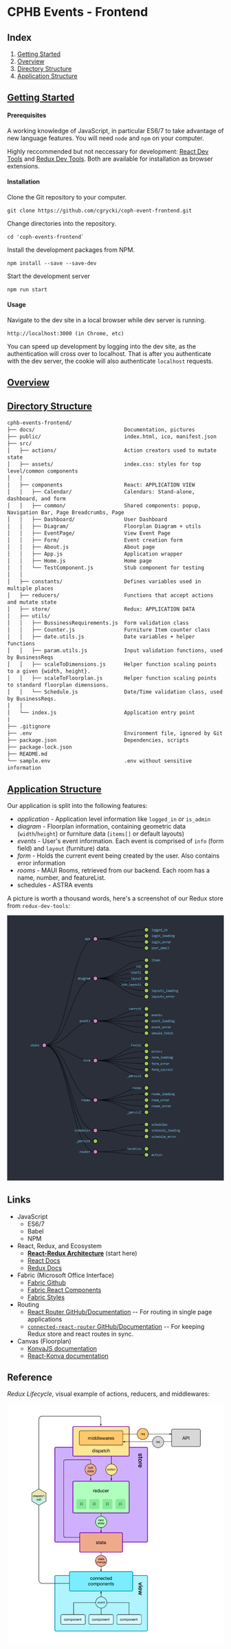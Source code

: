 # CPHB Events - Frontend


## Index

1. [Getting Started](#getting-started-anchor)
2. [Overview](#overview-anchor)
3. [Directory Structure](#dir-structure-anchor)
4. [Application Structure](#app-structure-anchor)


## [Getting Started](#getting-started-anchor)

#### Prerequisites

A working knowledge of JavaScript, in particular ES6/7 to take advantage of new language features. You will need `node` and `npm` on your computer.

Highly reccommended but not neccessary for development: [React Dev Tools](https://github.com/facebook/react-devtools) and [Redux Dev Tools](https://github.com/zalmoxisus/redux-devtools-extension). Both are available for installation as browser extensions.

#### Installation

Clone the Git repository to your computer.

```
git clone https://github.com/cgrycki/coph-event-frontend.git
```

Change directories into the repository.

```
cd 'coph-events-frontend`
```

Install the development packages from NPM.

```
npm install --save --save-dev
```

Start the development server

```
npm run start
```

#### Usage

Navigate to the dev site in a local browser while dev server is running.

```
http://localhost:3000 (in Chrome, etc) 
```

You can speed up development by logging into the dev site, as the authentication will cross over to localhost. That is after you authenticate with the dev server, the cookie will also authenticate `localhost` requests.


## [Overview](#overview-anchor)


## [Directory Structure](#dir-structure-anchor)

```
cphb-events-frontend/
├── docs/                             Documentation, pictures
├── public/                           index.html, ico, manifest.json
├── src/                            
│   ├── actions/                      Action creators used to mutate state
│   ├── assets/                       index.css: styles for top level/common components
│   │
│   ├── components                    React: APPLICATION VIEW
│   │   ├── Calendar/                 Calendars: Stand-alone, dashboard, and form
│   │   ├── common/                   Shared components: popup, Navigation Bar, Page Breadcrumbs, Page
│   │   ├── Dashboard/                User Dashboard
│   │   ├── Diagram/                  Floorplan Diagram + utils
│   │   ├── EventPage/                View Event Page
│   │   ├── Form/                     Event creation form
│   │   ├── About.js                  About page
│   │   ├── App.js                    Application wrapper
│   │   ├── Home.js                   Home page
│   │   └── TestComponent.js          Stub component for testing
│   │
│   ├── constants/                    Defines variables used in multiple places
│   ├── reducers/                     Functions that accept actions and mutate state
│   ├── store/                        Redux: APPLICATION DATA
│   ├── utils/
│   │   ├── BussinessRequirements.js  Form validation class
│   │   ├── Counter.js                Furniture Item counter class
│   │   ├── date.utils.js             Date variables + helper functions
│   │   ├── param.utils.js            Input validation functions, used by BusinessReqs
│   │   ├── scaleToDimensions.js      Helper function scaling points to a given {width, height}.
│   │   ├── scaleToFloorplan.js       Helper function scaling points to standard floorplan dimensions.
│   │   └── Schedule.js               Date/Time validation class, used by BusinessReqs.
│   │
│   └── index.js                      Application entry point
|
├── .gitignore
├── .env                              Environment file, ignored by Git
├── package.json                      Dependencies, scripts
├── package-lock.json
├── README.md
└── sample.env                        .env without sensitive information

```


## [Application Structure](#app-structure-anchor)

Our application is split into the following features:
  * *application* - Application level information like `logged_in` or `is_admin`
  * *diagram* - Floorplan information, containing geometric data (`width`/`height`) or furniture data (`items[]` or default layouts)
  * *events* - User's event information. Each event is comprised of `info` (form field) and `layout` (furniture) data.
  * *form* - Holds the current event being created by the user. Also contains error information
  * *rooms* - MAUI Rooms, retrieved from our backend. Each room has a name, number, and featureList.
  * schedules - ASTRA events

A picture is worth a thousand words, here's a screenshot of our Redux store from `redux-dev-tools`:

<img src='docs/pics/store-all.PNG'>




## Links

- JavaScript
  * ES6/7
  * Babel
  * NPM
- React, Redux, and Ecosystem
  * **[React-Redux Architecture](https://medium.com/mofed/react-redux-architecture-overview-7b3e52004b6e)** (start here)
  * [React Docs](https://reactjs.org/docs/getting-started.html)
  * [Redux Docs](https://redux.js.org/)
- Fabric (Microsoft Office Interface)
  - [Fabric Github](https://github.com/OfficeDev/office-ui-fabric-react)
  - [Fabric React Components](https://developer.microsoft.com/en-us/fabric#/components)
  - [Fabric Styles](https://developer.microsoft.com/en-us/fabric#/styles)
- Routing
  * [React Router GitHub/Documentation](https://github.com/ReactTraining/react-router) -- For routing in single page applications
  * [`connected-react-router` GitHub/Documentation](https://github.com/supasate/connected-react-router) -- For keeping Redux store and react routes in sync.
- Canvas (Floorplan)
  * [KonvaJS documentation](https://konvajs.github.io/docs/index.html)
  * [React-Konva documentation](https://konvajs.github.io/docs/react/)


## Reference

*Redux Lifecycle*, visual example of actions, reducers, and middlewares:

<img src="docs/pics/redux-example.png" />